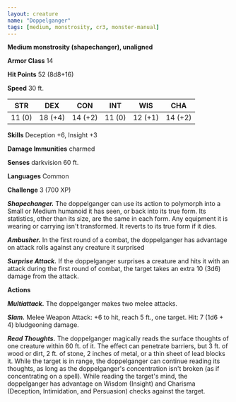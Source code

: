 ```yaml
---
layout: creature
name: "Doppelganger"
tags: [medium, monstrosity, cr3, monster-manual]
---
```


**Medium monstrosity (shapechanger), unaligned**

**Armor Class** 14

**Hit Points** 52 (8d8+16)

**Speed** 30 ft.

|   STR   |   DEX   |   CON   |   INT   |   WIS   |   CHA   |
|:-----:|:-----:|:-----:|:-----:|:-----:|:-----:|
| 11 (0) | 18 (+4) | 14 (+2) | 11 (0) | 12 (+1) | 14 (+2) |

**Skills** Deception +6, Insight +3

**Damage Immunities** charmed

**Senses** darkvision 60 ft.

**Languages** Common

**Challenge** 3 (700 XP)

***Shapechanger.*** The doppelganger can use its action to polymorph into a Small or Medium humanoid it has seen, or back into its true form. Its statistics, other than its size, are the same in each form. Any equipment it is wearing or carrying isn't transformed. It reverts to its true form if it dies.

***Ambusher.*** In the first round of a combat, the doppelganger has advantage on attack rolls against any creature it surprised

***Surprise Attack.*** If the doppelganger surprises a creature and hits it with an attack during the first round of combat, the target takes an extra 10 (3d6) damage from the attack.

**Actions**

***Multiattack.*** The doppelganger makes two melee attacks.

***Slam.*** Melee Weapon Attack: +6 to hit, reach 5 ft., one target. Hit: 7 (1d6 + 4) bludgeoning damage.

***Read Thoughts.*** The doppelganger magically reads the surface thoughts of one creature within 60 ft. of it. The effect can penetrate barriers, but 3 ft. of wood or dirt, 2 ft. of stone, 2 inches of metal, or a thin sheet of lead blocks it. While the target is in range, the doppelganger can continue reading its thoughts, as long as the doppelganger's concentration isn't broken (as if concentrating on a spell). While reading the target's mind, the doppelganger has advantage on Wisdom (Insight) and Charisma (Deception, Intimidation, and Persuasion) checks against the target.

